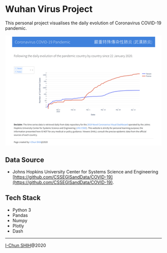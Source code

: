 # Wuhan Virus Project

This personal project visualises the daily evolution of Coronavirus COVID-19 pandemic. 

 ![App Example](resources/images/App_Screenshot_2020-04-19.png)
 
## Data Source
- Johns Hopkins University Center for Systems Science and Engineering [https://github.com/CSSEGISandData/COVID-19](https://github.com/CSSEGISandData/COVID-19).

## Tech Stack
- Python 3
- Pandas
- Numpy
- Plotly
- Dash
 
 ---

[I-Chun SHIH](http://www.linkedin.com/in/icshih)@2020

